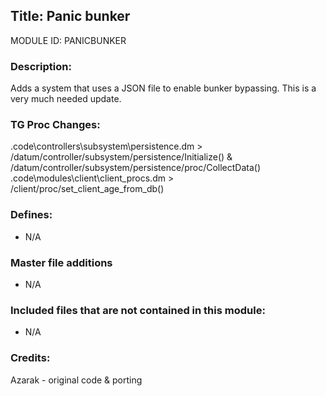 ## Title: Panic bunker

MODULE ID: PANICBUNKER

### Description:

Adds a system that uses a JSON file to enable bunker bypassing. This is a very much needed update.

### TG Proc Changes:

 .code\controllers\subsystem\persistence.dm > /datum/controller/subsystem/persistence/Initialize() & /datum/controller/subsystem/persistence/proc/CollectData()
.code\modules\client\client_procs.dm > /client/proc/set_client_age_from_db()


### Defines:

 - N/A

### Master file additions

- N/A

### Included files that are not contained in this module:

- N/A

### Credits:
Azarak - original code & porting
